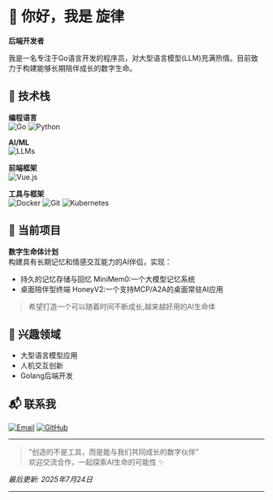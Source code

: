 # 🌟 你好，我是 旋律

**后端开发者**

我是一名专注于Go语言开发的程序员，对大型语言模型(LLM)充满热情。目前致力于构建能够长期陪伴成长的数字生命。

## 🔧 技术栈

**编程语言**  
![Go](https://img.shields.io/badge/Go-00ADD8?logo=go&logoColor=white)
![Python](https://img.shields.io/badge/Python-3776AB?logo=python&logoColor=white)

**AI/ML**  
![LLMs](https://img.shields.io/badge/LLMs-FF6F00?logo=openai&logoColor=white)

**前端框架**  
![Vue.js](https://img.shields.io/badge/Vue.js-4FC08D?logo=vuedotjs&logoColor=white)

**工具与框架**  
![Docker](https://img.shields.io/badge/Docker-2496ED?logo=docker&logoColor=white)
![Git](https://img.shields.io/badge/Git-F05032?logo=git&logoColor=white)
![Kubernetes](https://img.shields.io/badge/Kubernetes-326CE5?logo=kubernetes&logoColor=white)

## 🚀 当前项目

**数字生命体计划**  
构建具有长期记忆和情感交互能力的AI伴侣，实现：
- 持久的记忆存储与回忆 MiniMem0:一个大模型记忆系统
- 桌面陪伴型终端 HoneyV2:一个支持MCP/A2A的桌面常驻AI应用

> 希望打造一个可以随着时间不断成长,越来越好用的AI生命体

## 🌱 兴趣领域
- 大型语言模型应用
- 人机交互创新
- Golang后端开发

## 📬 联系我

[![Email](https://img.shields.io/badge/邮箱联系-D14836?logo=gmail&logoColor=white)](mailto:2314709037@qq.com)
[![GitHub](https://img.shields.io/badge/GitHub-关注-181717?logo=github&logoColor=white)](https://github.com/xuanlv2002)

---

> "创造的不是工具，而是能与我们共同成长的数字伙伴"  
> 欢迎交流合作，一起探索AI生命的可能性 ✨

*最后更新: 2025年7月24日*

---
